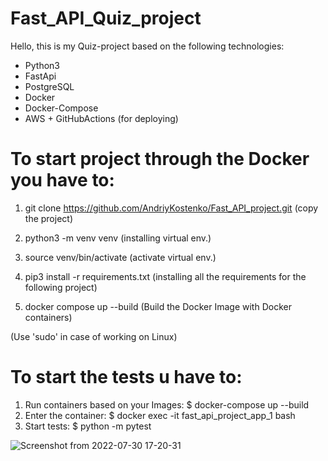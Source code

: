 # Fast_API_Quiz_project

Hello, this is my Quiz-project based on the following technologies:

 - Python3
 - FastApi
 - PostgreSQL
 - Docker
 - Docker-Compose
 - AWS + GitHubActions (for deploying)



# To start project through the Docker you have to:

1) git clone https://github.com/AndriyKostenko/Fast_API_project.git (copy the project)

2) python3 -m venv venv (installing virtual env.)

3) source venv/bin/activate (activate virtual env.)

4) pip3 install -r requirements.txt (installing all the requirements for the following project)
 
5) docker compose up --build (Build the Docker Image with Docker containers)

(Use 'sudo' in case of working on Linux)

# To start the tests u have to:

1) Run containers based on your Images:
    $ docker-compose up --build
2) Enter the container:
    $ docker exec -it fast_api_project_app_1 bash
3) Start tests:
    $ python -m pytest

![Screenshot from 2022-07-30 17-20-31](https://user-images.githubusercontent.com/91188777/181919480-cccf19b3-b297-4411-9edb-75600426686a.png)


